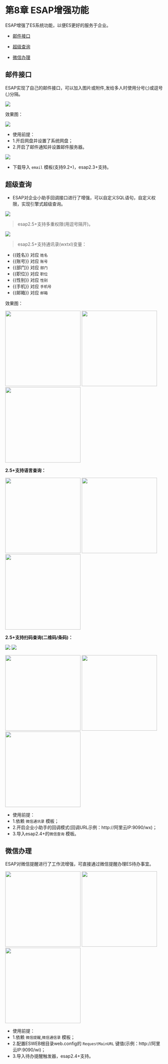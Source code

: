 # 第8章 ESAP增强功能
ESAP增强了ES系统功能，以便ES更好的服务于企业。

- [邮件接口](#邮件接口)

- [超级查询](#超级查询)

- [微信办理](#微信办理)

## 邮件接口

ESAP实现了自己的邮件接口，可以加入图片或附件,发给多人时使用分号(;)或逗号(,)分隔。

![](./img/8.2.png)

效果图：

![](./img/8.3.png)

* 使用前提：
 * 1.开启网盘并设置了系统网盘；
 * 2.开启了邮件通知并设置邮件服务器。

![](./img/8.1.png)

* 下载导入 `email` 模板(支持9.2+)，esap2.3+支持。

## 超级查询

* ESAP对企业小助手回调接口进行了增强，可以自定义SQL语句，自定义权限，实现引擎式超级查询。

![](./img/8.4.png)

> esap2.5+支持多重权限(用逗号隔开)。

![](./img/8.6.png)

> esap2.5+支持通讯录(wxtxl)变量：

* \{\{姓名\}\} 对应 `姓名`
* \{\{账号\}\} 对应 `账号`
* \{\{部门\}\} 对应 `部门`
* \{\{职位\}\} 对应 `职位`
* \{\{性别\}\} 对应 `性别`
* \{\{手机\}\} 对应 `手机号`
* \{\{邮箱\}\} 对应 `邮箱`

效果图：

<img src="./img/8.5.jpg" width="240">
<img src="./img/8.7.png" width="240">
<img src="./img/8.8.png" width="240">

**2.5+支持语言查询：**

<img src="./img/8.13.png" width="240">
<img src="./img/8.14.png" width="240">
<img src="./img/8.15.png" width="240">

**2.5+支持扫码查询(二维码/条码)：**

![](./img/8.19.png)
![](./img/8.17.png)

<img src="./img/8.16.png" width="240">
<img src="./img/8.6.jpg" width="240">
<img src="./img/8.18.png" width="240">

* 使用前提：
 * 1.依赖 `微信通讯录` 模板；
 * 2.开启企业小助手的回调模式(回调URL示例：http://阿里云IP:9090/wx)；
 * 3.导入esap2.4+的`微信查询` 模板。



## 微信办理
ESAP对微信提醒进行了工作流增强，可直接通过微信提醒办理ES待办事宜。

<img src="./img/8.9.png" width="240">
<img src="./img/8.10.png" width="240">
<img src="./img/8.11.png" width="240">

* 使用前提：
 * 1.依赖 `微信提醒`,`微信通信录` 模板；
 * 2.配置ESWEB根目录web.config的 `RequestMainURL` 键值(示例：http://阿里云IP:9090/wi)；
 * 3.导入待办提醒触发器，esap2.4+支持。